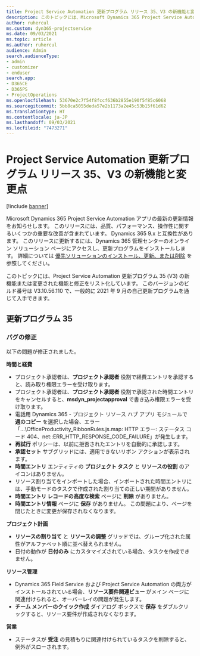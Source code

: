 ```yaml
---
title: Project Service Automation 更新プログラム リリース 35、V3 の新機能と変更点
description: このトピックには、Microsoft Dynamics 365 Project Service Automation 更新プログラム リリース 35 V3 で利用可能な機能と修正がリストされています。
author: ruhercul
ms.custom: dyn365-projectservice
ms.date: 09/03/2021
ms.topic: article
ms.author: ruhercul
audience: Admin
search.audienceType:
- admin
- customizer
- enduser
search.app:
- D365CE
- D365PS
- ProjectOperations
ms.openlocfilehash: 53670e2c7f54f8fccf636b2855e190f5f85c6068
ms.sourcegitcommit: 5bb8ca5055deda57e2b1173a2e45c53b15f61d62
ms.translationtype: HT
ms.contentlocale: ja-JP
ms.lasthandoff: 09/03/2021
ms.locfileid: "7473271"
---
```

# <a name="whats-new-or-changed-in-project-service-automation-update-release-35-v3"></a>Project Service Automation 更新プログラム リリース 35、V3 の新機能と変更点

[!include [banner](../includes/psa-now-project-operations.md)]

Microsoft Dynamics 365 Project Service Automation アプリの最新の更新情報をお知らせします。 このリリースには、品質、パフォーマンス、操作性に関するいくつかの重要な改善が含まれています。 Dynamics 365 9.x と互換性があります。 このリリースに更新するには、Dynamics 365 管理センターのオンライン ソリューション ページにアクセスし、更新プログラムをインストールします。 詳細については [優先ソリューションのインストール、更新、または削除](/power-platform/admin/install-remove-preferred-solution) を参照してください。

このトピックには、Project Service Automation 更新プログラム 35 (V3) の新機能または変更された機能と修正をリスト化しています。 このバージョンのビルド番号は V3.10.56.110 で、一般的に 2021 年 9 月の自己更新プログラムを通じて入手できます。

## <a name="update-release-35"></a>更新プログラム 35

### <a name="bug-fixes"></a>バグの修正

以下の問題が修正されました。

**時間と経費**

- プロジェクト承認者は、**プロジェクト承認者** 役割で経費エントリを承認すると、読み取り権限エラーを受け取ります。
- プロジェクト承認者は、**プロジェクト承認者** 役割で承認された時間エントリをキャンセルすると、**msdyn_projectapproval** で書き込み権限エラーを受け取ります。
- 電話用 Dynamics 365 - プロジェクト リソース ハブ アプリ モジュールで **週のコピー** を選択した場合、エラー「...\OfficeProductivity_RibbonRules.js.map: HTTP エラー: ステータス コード 404、net::ERR_HTTP_RESPONSE_CODE_FAILURE」が発生します。
- **再試行** ポリシーは、以前に拒否されたエントリを自動的に承認します。
- **承認セット** サブグリッドには、適用できないリボン アクションが表示されます。
- **時間エントリ** エンティティの **プロジェクト タスク** と **リソースの役割** のアイコンはありません。
- リソース割り当てをインポートした場合、インポートされた時間エントリには、手動モードのタスクで作成された割り当ての正しい期間がありません。
- **時間エントリ レコードの高度な検索** ページに **削除** がありません。
- **時間エントリ情報** ページに **保存** がありません。 この問題により、ページを閉じたときに変更が保存されなくなります。

**プロジェクト計画**

- **リソースの割り当て** と **リソースの調整** グリッドでは、グループ化された属性がアルファベット順に並べ替えられません。
- 日付の動作が **日付のみ** にカスタマイズされている場合、タスクを作成できません。

**リソース管理**

- Dynamics 365 Field Service および Project Service Automation の両方がインストールされている場合、**リソース要件関連ビュー** がメイン ページに関連付けられると、オーバーレイの問題が発生します。
- **チーム メンバーのクイック作成** ダイアログ ボックスで **保存** をダブルクリックすると、リソース要件が作成されなくなります。

**営業**

- ステータスが **受注** の見積もりに関連付けられているタスクを削除すると、例外がスローされます。

